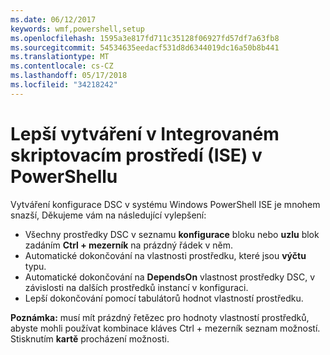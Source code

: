 ```yaml
---
ms.date: 06/12/2017
keywords: wmf,powershell,setup
ms.openlocfilehash: 1595a3e817fd711c35128f06927fd57df7a63fb8
ms.sourcegitcommit: 54534635eedacf531d8d6344019dc16a50b8b441
ms.translationtype: MT
ms.contentlocale: cs-CZ
ms.lasthandoff: 05/17/2018
ms.locfileid: "34218242"
---
```

# <a name="authoring-improvements-using-powershell-ise"></a>Lepší vytváření v Integrovaném skriptovacím prostředí (ISE) v PowerShellu

Vytváření konfigurace DSC v systému Windows PowerShell ISE je mnohem snazší, Děkujeme vám na následující vylepšení:

- Všechny prostředky DSC v seznamu **konfigurace** bloku nebo **uzlu** blok zadáním **Ctrl + mezerník** na prázdný řádek v něm.
- Automatické dokončování na vlastnosti prostředku, které jsou **výčtu** typu.
- Automatické dokončování na **DependsOn** vlastnost prostředky DSC, v závislosti na dalších prostředků instancí v konfiguraci.
- Lepší dokončování pomocí tabulátorů hodnot vlastností prostředku.

**Poznámka:** musí mít prázdný řetězec pro hodnoty vlastností prostředků, abyste mohli používat kombinace kláves Ctrl + mezerník seznam možností. Stisknutím **kartě** procházení možnosti.
